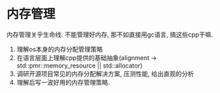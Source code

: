 # 内存管理
内存管理关乎生命线. 不能管理好内存, 那不如直接用gc语言, 搞这些cpp干嘛.

1. 理解os本身的内存分配管理策略
2. 在语言层面上理解cpp提供的基础抽象(alignment -> std::pmr::memory_resource || std::allocator)
3. 调研开源项目常见的内存分配解决方案, 压测性能, 给出直观的分析
4. 理解后写一波好用的内存管理策略.